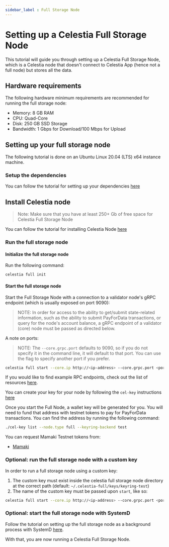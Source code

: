 ```yaml
---
sidebar_label : Full Storage Node
---
```


# Setting up a Celestia Full Storage Node

This tutorial will guide you through setting up a Celestia Full Storage
Node, which is a Celestia node that doesn't connect to Celestia App
(hence not a full node) but stores all the data.

## Hardware requirements

The following hardware minimum requirements are recommended for running
the full storage node:

* Memory: 8 GB RAM
* CPU: Quad-Core
* Disk: 250 GB SSD Storage
* Bandwidth: 1 Gbps for Download/100 Mbps for Upload

## Setting up your full storage node

The following tutorial is done on an Ubuntu Linux 20.04 (LTS) x64 instance machine.

### Setup the dependencies

You can follow the tutorial for setting up your dependencies [here](../developers/environment.md)

## Install Celestia node

> Note: Make sure that you have at least 250+ Gb of free space for
  Celestia Full Storage Node

You can follow the tutorial for installing Celestia Node [here](../developers/celestia-node.md)

### Run the full storage node

#### Initialize the full storage node

Run the following command:

```sh
celestia full init
```

#### Start the full storage node

Start the Full Storage Node with a connection to a validator node's gRPC endpoint
(which is usually exposed on port 9090):

> NOTE: In order for access to the ability to get/submit state-related
  information, such as the ability to submit PayForData transactions,
  or query for the node's account balance, a gRPC endpoint of a validator
  (core) node must be passed as directed below.

A note on ports:

> NOTE: The `--core.grpc.port` defaults to 9090, so if you do not specify
  it in the command line, it will default to that port. You can use the flag
  to specify another port if you prefer.

<!-- markdownlint-disable MD013 -->
```sh
celestia full start --core.ip http://<ip-address> --core.grpc.port <port>
```
<!-- markdownlint-enable MD013 -->

If you would like to find example RPC endpoints, check out the list of
resources [here](./mamaki-testnet.md#rpc-endpoints).

You can create your key for your node by following the `cel-key` instructions [here](./keys.md)

Once you start the Full Node, a wallet key will be generated for you.
You will need to fund that address with testnet tokens to pay for
PayForData transactions.
You can find the address by running the following command:

```sh
./cel-key list --node.type full --keyring-backend test
```

You can request Mamaki Testnet tokens from:

* [Mamaki](./mamaki-testnet.md#mamaki-testnet-faucet)

### Optional: run the full storage node with a custom key

In order to run a full storage node using a custom key:

1. The custom key must exist inside the celestia full storage node directory
   at the correct path (default: `~/.celestia-full/keys/keyring-test`)
2. The name of the custom key must be passed upon `start`, like so:

<!-- markdownlint-disable MD013 -->
```sh
celestia full start --core.ip http://<ip-address> --core.grpc.port <port> --keyring.accname <name-of-custom-key>
```
<!-- markdownlint-enable MD013 -->

### Optional: start the full storage node with SystemD

Follow the tutorial on setting up the full storage node as a background
process with SystemD [here](./systemd.md#celestia-full-storage-node).

With that, you are now running a Celestia Full Storage Node.
